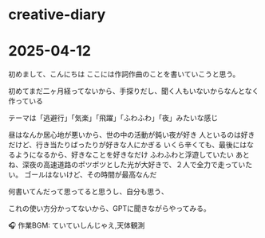 # creative-diary
# 2025-04-12

初めまして、こんにちは
ここには作詞作曲のことを書いていこうと思う。

初めてまだ二ヶ月経ってないから、手探りだし、聞く人もいないからなんとなく作っている

テーマは「逃避行」「気楽」「飛躍」「ふわふわ」「夜」みたいな感じ

昼はなんか居心地が悪いから、世の中の活動が鈍い夜が好き
人といるのは好きだけど、行き当たりばったりが好きな人にかぎる
いくら辛くても、最後にはなるようになるから、好きなことを好きなだけ
ふわふわと浮遊していたい
あとね、深夜の高速道路のポツポツとした光が大好きで、２人で全力で走っていたい。
ゴールはないけど、その時間が最高なんだ

何書いてんだって思ってると思うし、自分も思う、

これの使い方分かってないから、GPTに聞きながらやってみる。

🎧 作業BGM: ていていしんじゃえ,天体観測
